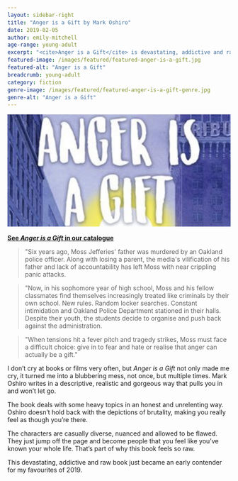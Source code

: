 ```yaml
---
layout: sidebar-right
title: "Anger is a Gift by Mark Oshiro"
date: 2019-02-05
author: emily-mitchell
age-range: young-adult
excerpt: "<cite>Anger is a Gift</cite> is devastating, addictive and raw."
featured-image: /images/featured/featured-anger-is-a-gift.jpg
featured-alt: "Anger is a Gift"
breadcrumb: young-adult
category: fiction
genre-image: /images/featured/featured-anger-is-a-gift-genre.jpg
genre-alt: "Anger is a Gift"
---
```


![Anger is a Gift](/images/featured/featured-anger-is-a-gift.jpg)

**[See <cite>Anger is a Gift</cite> in our catalogue](https://suffolk.spydus.co.uk/cgi-bin/spydus.exe/ENQ/OPAC/BIBENQ?BRN=2446184)**

> "Six years ago, Moss Jefferies' father was murdered by an Oakland police officer. Along with losing a parent, the media's vilification of his father and lack of accountability has left Moss with near crippling panic attacks.

> "Now, in his sophomore year of high school, Moss and his fellow classmates find themselves increasingly treated like criminals by their own school. New rules. Random locker searches. Constant intimidation and Oakland Police Department stationed in their halls. Despite their youth, the students decide to organise and push back against the administration.

> "When tensions hit a fever pitch and tragedy strikes, Moss must face a difficult choice: give in to fear and hate or realise that anger can actually be a gift."

I don’t cry at books or films very often, but <cite>Anger is a Gift</cite> not only made me cry, it turned me into a blubbering mess, not once, but multiple times. Mark Oshiro writes in a descriptive, realistic and gorgeous way that pulls you in and won’t let go.

The book deals with some heavy topics in an honest and unrelenting way. Oshiro doesn’t hold back with the depictions of brutality, making you really feel as though you’re there.

The characters are casually diverse, nuanced and allowed to be flawed. They just jump off the page and become people that you feel like you’ve known your whole life. That’s part of why this book feels so raw.

This devastating, addictive and raw book just became an early contender for my favourites of 2019.
